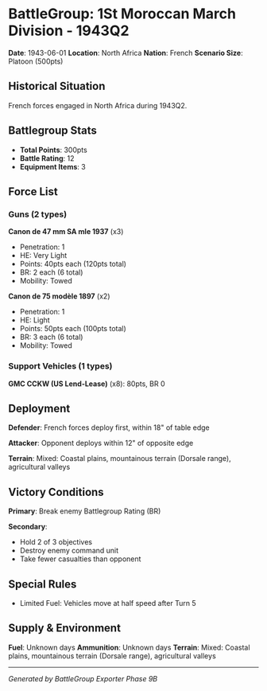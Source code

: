 # BattleGroup: 1St Moroccan March Division - 1943Q2

**Date**: 1943-06-01
**Location**: North Africa
**Nation**: French
**Scenario Size**: Platoon (500pts)

## Historical Situation

French forces engaged in North Africa during 1943Q2.

## Battlegroup Stats

- **Total Points**: 300pts
- **Battle Rating**: 12
- **Equipment Items**: 3

## Force List

### Guns (2 types)

**Canon de 47 mm SA mle 1937** (x3)
- Penetration: 1
- HE: Very Light
- Points: 40pts each (120pts total)
- BR: 2 each (6 total)
- Mobility: Towed

**Canon de 75 modèle 1897** (x2)
- Penetration: 1
- HE: Light
- Points: 50pts each (100pts total)
- BR: 3 each (6 total)
- Mobility: Towed

### Support Vehicles (1 types)

**GMC CCKW (US Lend-Lease)** (x8): 80pts, BR 0

## Deployment

**Defender**: French forces deploy first, within 18" of table edge

**Attacker**: Opponent deploys within 12" of opposite edge

**Terrain**: Mixed: Coastal plains, mountainous terrain (Dorsale range), agricultural valleys

## Victory Conditions

**Primary**: Break enemy Battlegroup Rating (BR)

**Secondary**:
- Hold 2 of 3 objectives
- Destroy enemy command unit
- Take fewer casualties than opponent

## Special Rules

- Limited Fuel: Vehicles move at half speed after Turn 5

## Supply & Environment

**Fuel**: Unknown days
**Ammunition**: Unknown days
**Terrain**: Mixed: Coastal plains, mountainous terrain (Dorsale range), agricultural valleys

---

*Generated by BattleGroup Exporter Phase 9B*
